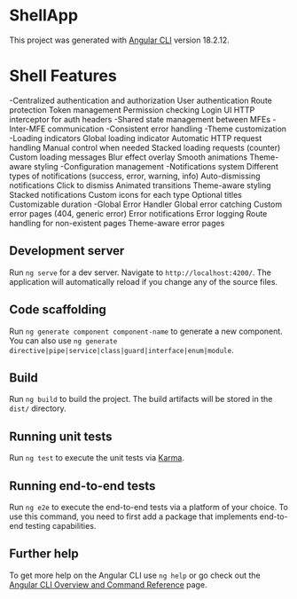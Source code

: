 # ShellApp

This project was generated with [Angular CLI](https://github.com/angular/angular-cli) version 18.2.12.

# Shell Features
-Centralized authentication and authorization
    User authentication
    Route protection
    Token management
    Permission checking
    Login UI
    HTTP interceptor for auth headers
-Shared state management between MFEs
-Inter-MFE communication
-Consistent error handling
-Theme customization
-Loading indicators
    Global loading indicator
    Automatic HTTP request handling
    Manual control when needed
    Stacked loading requests (counter)
    Custom loading messages
    Blur effect overlay
    Smooth animations
    Theme-aware styling
-Configuration management
-Notifications system
    Different types of notifications (success, error, warning, info)
    Auto-dismissing notifications
    Click to dismiss
    Animated transitions
    Theme-aware styling
    Stacked notifications
    Custom icons for each type
    Optional titles
    Customizable duration
-Global Error Handler
    Global error catching
    Custom error pages (404, generic error)
    Error notifications
    Error logging
    Route handling for non-existent pages
    Theme-aware error pages

## Development server

Run `ng serve` for a dev server. Navigate to `http://localhost:4200/`. The application will automatically reload if you change any of the source files.

## Code scaffolding

Run `ng generate component component-name` to generate a new component. You can also use `ng generate directive|pipe|service|class|guard|interface|enum|module`.

## Build

Run `ng build` to build the project. The build artifacts will be stored in the `dist/` directory.

## Running unit tests

Run `ng test` to execute the unit tests via [Karma](https://karma-runner.github.io).

## Running end-to-end tests

Run `ng e2e` to execute the end-to-end tests via a platform of your choice. To use this command, you need to first add a package that implements end-to-end testing capabilities.

## Further help

To get more help on the Angular CLI use `ng help` or go check out the [Angular CLI Overview and Command Reference](https://angular.dev/tools/cli) page.
